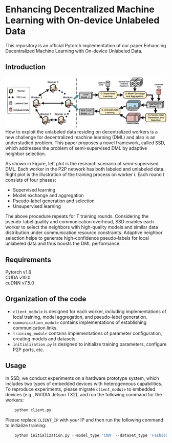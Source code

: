 Enhancing Decentralized Machine Learning with On-device Unlabeled Data
===
This repository is an official Pytorch implementation of our paper Enhancing Decentralized Machine Learning with On-device Unlabeled Data.


Introduction
---
<img src="https://github.com/zdjiang-cs/SSD/blob/main/training_module/image/SSD.png" width="1000"><br>
How to exploit the unlabeled data residing on decentralized workers is a new challenge for decentralized machine learning (DML) and also is an understudied problem. This paper proposes a novel framework, called SSD, which addresses the problem of semi-supervised DML by adaptive neighbor selection.

As shown in Figure, left plot is the research scenario of semi-supervised DML. Each worker in the P2P network has both labeled and unlabeled data. Right plot is the illustration of the training process on worker i. Each round t consists of four phases: 
* Supervised learning
* Model exchange and aggregation
* Pseudo-label generation and selection
* Unsupervised learning

The above procedure repeats for T training rounds. Considering the pseudo-label quality and communication overhead, SSD enables each worker to select the neighbors with high-quality models and similar data distribution under communication resource constraints. Adaptive neighbor selection helps to generate high-confidence pseudo-labels for local unlabeled data and thus boosts the DML performance.


Requirements
---
Pytorch v1.6 <br>
CUDA v10.0 <br>
cuDNN v7.5.0 <br>

Organization of the code
---
* `client_module` is designed for each worker, including implementations of local training, model aggregation, and pseudo-label generation.<br>
* `communication_module` contains implementations of establishing communication links.<br>
* `training_module` contains implementations of parameter configuration, creating models and datasets.<br>
* `initialization.py` is designed to initialize training parameters, configure P2P ports, etc. <br>

Usage
---
In SSD, we conduct experiments on a hardware prototype system, which includes two types of embedded devices with heterogeneous capabilities. To reproduce experiments, please migrate `client_module` to embedded devices (e.g., NVIDIA Jetson TX2), and run the following command for the workers:<br>
```python
    python client.py
```
Please replace `CLIENT_IP` with your IP and then run the following command to initialize training:<br>
```python
    python initialization.py --model_type 'CNN' --dataset_type 'FashionMNIST' --epoch 200
```
